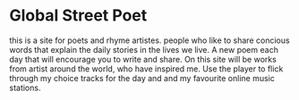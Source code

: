 # Global Street Poet 

this is a site for poets and rhyme artistes. people who like to share concious words that explain the daily stories in the lives we live. A new poem each day that will encourage you to write and share. On this site will be works from artist around the world, who have inspired me. Use the player to flick through my choice tracks for the day and and my favourite online music stations.
